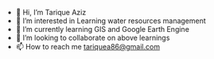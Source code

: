 - 👋 Hi, I’m Tarique Aziz
- 👀 I’m interested in Learning water resources management
- 🌱 I’m currently learning GIS and Google Earth Engine
- 💞️ I’m looking to collaborate on above learnings
- 📫 How to reach me tariquea86@gmail.com

<!---
Tarique39/Tarique39 is a ✨ special ✨ repository because its `README.md` (this file) appears on your GitHub profile.
You can click the Preview link to take a look at your changes.
--->
